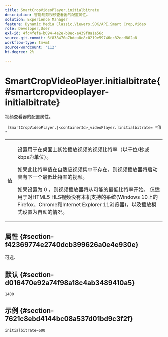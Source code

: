 ```yaml
---
title: SmartCropVideoPlayer.initialbitrate
description: 智能裁剪视频查看器的配置属性。
solution: Experience Manager
feature: Dynamic Media Classic,Viewers,SDK/API,Smart Crop,Video
role: Developer,User
exl-id: 4fc4fefa-b094-4e2e-b8ec-a439f8a1a56c
source-git-commit: 6f838470a7bdea8e8c0219e59746ec82ecd802a8
workflow-type: tm+mt
source-wordcount: '112'
ht-degree: 2%

---
```


# SmartCropVideoPlayer.initialbitrate{#smartcropvideoplayer-initialbitrate}

视频查看器的配置属性。

` [SmartCropVideoPlayer.|<containerId>_videoPlayer.]initialbitrate= *`值`*`

<table id="table_C616483932C2482CA9794DDD7313FD7C"> 
 <tbody> 
  <tr> 
   <td colname="col1"> <p> <span class="codeph">值</span> </p> </td> 
   <td colname="col2"> <p>设置用于在桌面上初始播放视频的视频比特率（以千位/秒或kbps为单位）。 </p> <p>如果此比特率值在自适应视频集中不存在，则视频播放器将启动具有下一个最低比特率的视频。 </p> <p>如果设置为<span class="codeph"> 0 </span>，则视频播放器将从可能的最低比特率开始。 仅适用于对HTML5 HLS视频没有本机支持的系统(Windows 10上的Firefox、Chrome和Internet Explorer 11浏览器)，以及播放模式设置为<span class="codeph">自动</span>的情况。 </p> </td> 
  </tr> 
 </tbody> 
</table>

## 属性 {#section-f42369774e2740dcb399626a0e4e930e}

可选.

## 默认 {#section-d016470e92a74f98a18c4ab3489410a5}

`1400`

## 示例 {#section-7621c8ebd4144bc08a537d01bd9c3f2f}

```
initialbitrate=600
```
